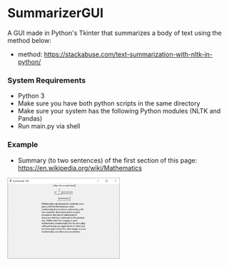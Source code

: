 # SummarizerGUI

A GUI made in Python's Tkinter that summarizes a body of text using the method below:

- method: https://stackabuse.com/text-summarization-with-nltk-in-python/

### System Requirements
- Python 3
- Make sure you have both python scripts in the same directory
- Make sure your system has the following Python modules (NLTK and Pandas)
- Run main.py via shell

### Example

- Summary (to two sentences) of the first section of this page: https://en.wikipedia.org/wiki/Mathematics
<img src="summarizerGui_screenshot.PNG" width=50% height=50%>
